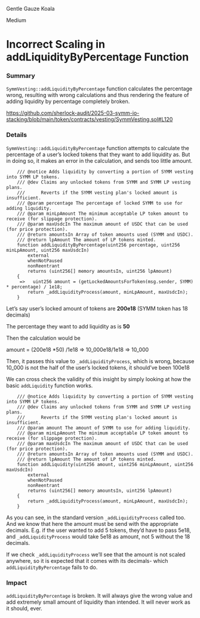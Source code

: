 Gentle Gauze Koala

Medium

# Incorrect Scaling in addLiquidityByPercentage Function

### Summary

`SymmVesting::addLiquidityByPercentage` function calculates the percentage wrong, resulting with wrong calculations and thus rendering the feature of adding liquidity by percentage completely broken.

https://github.com/sherlock-audit/2025-03-symm-io-stacking/blob/main/token/contracts/vesting/SymmVesting.sol#L120

### Details

`SymmVesting::addLiquidityByPercentage` function attempts to calculate the  percentage of a user’s locked tokens that they want to add liquidity as. But in doing so, it makes an error in the calculation, and sends too little amount.

```solidity
    /// @notice Adds liquidity by converting a portion of SYMM vesting into SYMM LP tokens.
    /// @dev Claims any unlocked tokens from SYMM and SYMM LP vesting plans.
    ///      Reverts if the SYMM vesting plan's locked amount is insufficient.
    /// @param percentage The percentage of locked SYMM to use for adding liquidity.
    /// @param minLpAmount The minimum acceptable LP token amount to receive (for slippage protection).
    /// @param maxUsdcIn The maximum amount of USDC that can be used (for price protection).
    /// @return amountsIn Array of token amounts used (SYMM and USDC).
    /// @return lpAmount The amount of LP tokens minted.
    function addLiquidityByPercentage(uint256 percentage, uint256 minLpAmount, uint256 maxUsdcIn)
        external
        whenNotPaused
        nonReentrant
        returns (uint256[] memory amountsIn, uint256 lpAmount)
    {
     =>   uint256 amount = (getLockedAmountsForToken(msg.sender, SYMM) * percentage) / 1e18;
        return _addLiquidityProcess(amount, minLpAmount, maxUsdcIn);
    }
```

Let’s say user’s locked amount of tokens are **200e18** (SYMM token has 18 decimals)

The percentage they want to add liquidity as is **50**

Then the calculation would be

amount = (200e18 *50) /1e18 ⇒ 10_000e18/1e18 ⇒ 10_000

Then, it passes this value to `_addLiquidityProcess`, which is wrong, because 10_000 is not the half of the user’s locked tokens, it should’ve been 100e18

We can cross check the validity of this insight by simply looking at how the basic `addLiquidity` function works.

```solidity
    /// @notice Adds liquidity by converting a portion of SYMM vesting into SYMM LP tokens.
    /// @dev Claims any unlocked tokens from SYMM and SYMM LP vesting plans.
    ///      Reverts if the SYMM vesting plan's locked amount is insufficient.
    /// @param amount The amount of SYMM to use for adding liquidity.
    /// @param minLpAmount The minimum acceptable LP token amount to receive (for slippage protection).
    /// @param maxUsdcIn The maximum amount of USDC that can be used (for price protection).
    /// @return amountsIn Array of token amounts used (SYMM and USDC).
    /// @return lpAmount The amount of LP tokens minted.
    function addLiquidity(uint256 amount, uint256 minLpAmount, uint256 maxUsdcIn)
        external
        whenNotPaused
        nonReentrant
        returns (uint256[] memory amountsIn, uint256 lpAmount)
    {
        return _addLiquidityProcess(amount, minLpAmount, maxUsdcIn);
    }
```

As you can see, in the standard version `_addLiquidityProcess` called too. And we know that here the amount must be send with the appropriate decimals. E.g. if the user wanted to add 5 tokens, they’d have to pass 5e18, and `_addLiquidityProcess` would take 5e18 as amount, not 5 without the 18 decimals. 

If we check `_addLiquidityProcess` we’ll see that the amount is not scaled anywhere, so it is expected that it comes with its decimals- which `addLiquidityByPercentage` fails to do.

### Impact

`addLiquidityByPercentage` is broken. It will always give the wrong value and add extremely small amount of liquidity than intended. It will never work as it should, ever.